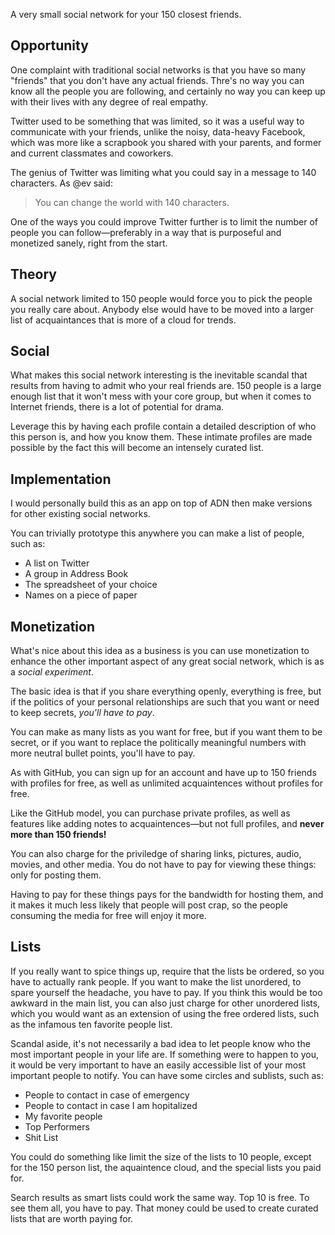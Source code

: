 A very small social network for your 150 closest friends.

## Opportunity 

One complaint with traditional social networks is that you have so many "friends" that you don't have any actual friends. Thre's no way you can know all the people you are following, and certainly no way you can keep up with their lives with any degree of real empathy.

Twitter used to be something that was limited, so it was a useful way to communicate with your friends, unlike the noisy, data-heavy Facebook, which was more like a scrapbook you shared with your parents, and former and current classmates and coworkers.

The genius of Twitter was limiting what you could say in a message to 140 characters. As @ev said:

> You can change the world with 140 characters.

One of the ways you could improve Twitter further is to limit the number of people you can follow—preferably in a way that is purposeful and monetized sanely, right from the start.


## Theory

A social network limited to 150 people would force you to pick the people you really care about. Anybody else would have to be moved into a larger list of acquaintances that is more of a cloud for trends.


## Social

What makes this social network interesting is the inevitable scandal that results from having to admit who your real friends are. 150 people is a large enough list that it won't mess with your core group, but when it comes to Internet friends, there is a lot of potential for drama.

Leverage this by having each profile contain a detailed description of who this person is, and how you know them. These intimate profiles are made possible by the fact this will become an intensely curated list.


## Implementation

I would personally build this as an app on top of ADN then make versions for other existing social networks. 

You can trivially prototype this anywhere you can make a list of people, such as:

* A list on Twitter
* A group in Address Book
* The spreadsheet of your choice
* Names on a piece of paper


## Monetization

What's nice about this idea as a business is you can use monetization to enhance the other important aspect of any great social network, which is as a _social experiment_.

The basic idea is that if you share everything openly, everything is free, but if the politics of your personal relationships are such that you want or need to keep secrets, _you'll have to pay_.

You can make as many lists as you want for free, but if you want them to be secret, or if you want to replace the politically meaningful numbers with more neutral bullet points, you'll have to pay.

As with GitHub, you can sign up for an account and have up to 150 friends with profiles for free, as well as unlimited acquaintences without profiles for free.

Like the GitHub model, you can purchase private profiles, as well as features like adding notes to acquaintences—but not full profiles, and **never more than 150 friends!**

You can also charge for the priviledge of sharing links, pictures, audio, movies, and other media. You do not have to pay for viewing these things: only for posting them.

Having to pay for these things pays for the bandwidth for hosting them, and it makes it much less likely that people will post crap, so the people consuming the media for free will enjoy it more.


## Lists

If you really want to spice things up, require that the lists be ordered, so you have to actually rank people. If you want to make the list unordered, to spare yourself the headache, you have to pay. If you think this would be too awkward in the main list, you can also just charge for other unordered lists, which you would want as an extension of using the free ordered lists, such as the infamous ten favorite people list.

Scandal aside, it's not necessarily a bad idea to let people know who the most important people in your life are. If something were to happen to you, it would be very important to have an easily accessible list of your most important people to notify. You can have some circles and sublists, such as:

* People to contact in case of emergency
* People to contact in case I am hopitalized
* My favorite people
* Top Performers
* Shit List

You could do something like limit the size of the lists to 10 people, except for the 150 person list, the aquaintence cloud, and the special lists you paid for.

Search results as smart lists could work the same way. Top 10 is free. To see them all, you have to pay. That money could be used to create curated lists that are worth paying for.
